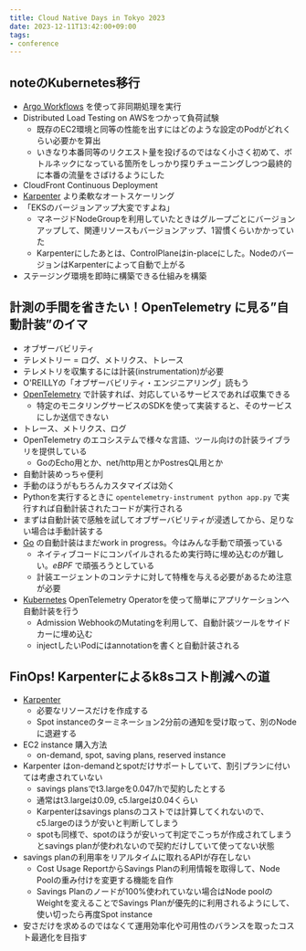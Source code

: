 ```yaml
---
title: Cloud Native Days in Tokyo 2023
date: 2023-12-11T13:42:00+09:00
tags:
- conference
---
```


## noteのKubernetes移行

* [Argo Workflows](Argo%20Workflows.md) を使って非同期処理を実行
* Distributed Load Testing on AWSをつかって負荷試験
  * 既存のEC2環境と同等の性能を出すにはどのような設定のPodがどれくらい必要かを算出
  * いきなり本番同等のリクエスト量を投げるのではなく小さく初めて、ボトルネックになっている箇所をしっかり探りチューニングしつつ最終的に本番の流量をさばけるようにした
* CloudFront Continuous Deployment
* [Karpenter](note/Karpenter.md) より柔軟なオートスケーリング
* 「EKSのバージョンアップ大変ですよね」
  * マネージドNodeGroupを利用していたときはグループごとにバージョンアップして、関連リソースもバージョンアップ、1習慣くらいかかっていた
  * Karpenterにしたあとは、ControlPlaneはin-placeにした。NodeのバージョンはKarpenterによって自動で上がる
* ステージング環境を即時に構築できる仕組みを構築

## 計測の手間を省きたい！OpenTelemetry に見る”自動計装”のイマ

* オブザーバビリティ
* テレメトリー = ログ、メトリクス、トレース
* テレメトリを収集するには計装(instrumentation)が必要
* O'REILLYの「オブザーバビリティ・エンジニアリング」読もう
* [OpenTelemetry](OpenTelemetry.md) で計装すれば、対応しているサービスであれば収集できる
  * 特定のモニタリングサービスのSDKを使って実装すると、そのサービスにしか送信できない
* トレース、メトリクス、ログ
* OpenTelemetry のエコシステムで様々な言語、ツール向けの計装ライブラリを提供している
  * GoのEcho用とか、net/http用とかPostresQL用とか
* 自動計装めっちゃ便利
* 手動のほうがもちろんカスタマイズは効く
* Pythonを実行するときに `opentelemetry-instrument python app.py` で実行すれば自動計装されたコードが実行される
* まずは自動計装で感触を試してオブザーバビリティが浸透してから、足りない場合は手動計装する
* [Go](note/Go.md) の自動計装はまだwork in progress。今はみんな手動で頑張っている
  * ネイティブコードにコンパイルされるため実行時に埋め込むのが難しい。*eBPF* で頑張ろうとしている
  * 計装エージェントのコンテナに対して特権を与える必要があるため注意が必要
* [Kubernetes](note/Kubernetes.md) OpenTelemetry Operatorを使って簡単にアプリケーションへ自動計装を行う
  * Admission WebhookのMutatingを利用して、自動計装ツールをサイドカーに埋め込む
  * injectしたいPodにはannotationを書くと自動計装される

## FinOps! Karpenterによるk8sコスト削減への道

* [Karpenter](note/Karpenter.md) 
  * 必要なリソースだけを作成する
  * Spot instanceのターミネーション2分前の通知を受け取って、別のNodeに退避する
* EC2 instance 購入方法
  * on-demand, spot, saving plans, reserved instance
* Karpenter はon-demandとspotだけサポートしていて、割引プランに付いては考慮されていない
  * savings plansでt3.largeを0.047/hで契約したとする
  * 通常はt3.largeは0.09, c5.largeは0.04くらい
  * Karpenterはsavings plansのコストでは計算してくれないので、c5.largeのほうが安いと判断してしまう
  * spotも同様で、spotのほうが安いって判定でこっちが作成されてしまうとsavings planが使われないので契約だけしていて使ってない状態
* savings planの利用率をリアルタイムに取れるAPIが存在しない
  * Cost Usage ReportからSavings Planの利用情報を取得して、Node Poolの重み付けを変更する機能を自作
  * Savings Planのノードが100%使われていない場合はNode poolのWeightを変えることでSavings Planが優先的に利用されるようにして、使い切ったら再度Spot instance
* 安さだけを求めるのではなくて運用効率化や可用性のバランスを取ったコスト最適化を目指す
